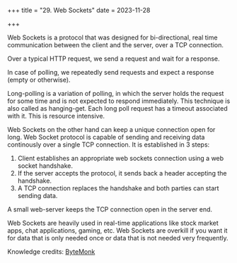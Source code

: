 +++
title = "29. Web Sockets"
date = 2023-11-28

+++

Web Sockets is a protocol that was designed for bi-directional, real time communication between the client and the server, over a TCP connection.

Over a typical HTTP request, we send a request and wait for a response.

In case of polling, we repeatedly send requests and expect a response (empty or otherwise).

Long-polling is a variation of polling, in which the server holds the request for some time and is not expected to respond immediately. This technique is also called as hanging-get. Each long poll request has a timeout associated with it. This is resource intensive. 

Web Sockets on the other hand can keep a unique connection open for long. Web Socket protocol is capable of sending and receiving data continously over a single TCP connection. 
It is established in 3 steps:
1. Client establishes an appropriate web sockets connection using a web socket handshake. 
2. If the server accepts the protocol, it sends back a header accepting the handshake.
3. A TCP connection replaces the handshake and both parties can start sending data.

A small web-server keeps the TCP connection open in the server end.

Web Sockets are heavily used in real-time applications like stock market apps, chat applications, gaming, etc. 
Web Sockets are overkill if you want it for data that is only needed once or data that is not needed very frequently.

Knowledge credits: [ByteMonk](https://www.youtube.com/watch?v=pnj3Jbho5Ck&t=4s)